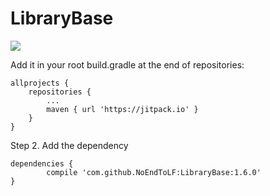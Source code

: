 # LibraryBase
[![](https://jitpack.io/v/NoEndToLF/LibraryBase.svg)](https://jitpack.io/#NoEndToLF/LibraryBase)  

Add it in your root build.gradle at the end of repositories:

	allprojects {
		repositories {
			...
			maven { url 'https://jitpack.io' }
		}
	}
Step 2. Add the dependency

	dependencies {
	        compile 'com.github.NoEndToLF:LibraryBase:1.6.0'
	}